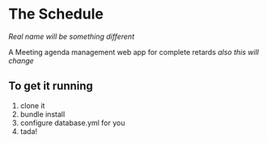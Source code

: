 # The Schedule

_Real name will be something different_

A Meeting agenda management web app for complete retards _also this will change_

## To get it running

1. clone it
2. bundle install
3. configure database.yml for you
4. tada!

